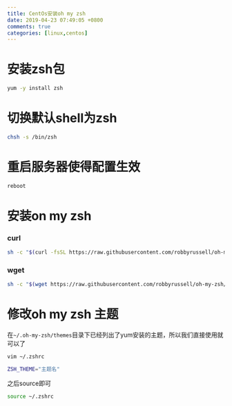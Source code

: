 ```yaml
---
title: CentOs安装oh my zsh
date: 2019-04-23 07:49:05 +0800
comments: true
categories: [linux,centos]
---
```


# 安装zsh包

``` bash
yum -y install zsh
```

# 切换默认shell为zsh

``` bash
chsh -s /bin/zsh
```

# 重启服务器使得配置生效

``` bash
reboot
```

# 安装on my zsh

### curl
``` bash
sh -c "$(curl -fsSL https://raw.githubusercontent.com/robbyrussell/oh-my-zsh/master/tools/install.sh)"
```

### wget
``` bash
sh -c "$(wget https://raw.githubusercontent.com/robbyrussell/oh-my-zsh/master/tools/install.sh -O -)"
```

# 修改oh my zsh 主题

在`~/.oh-my-zsh/themes`目录下已经列出了yum安装的主题，所以我们直接使用就可以了

``` bash
vim ~/.zshrc
```

``` bash
ZSH_THEME="主题名"
```

之后source即可

``` bash
source ~/.zshrc
```


